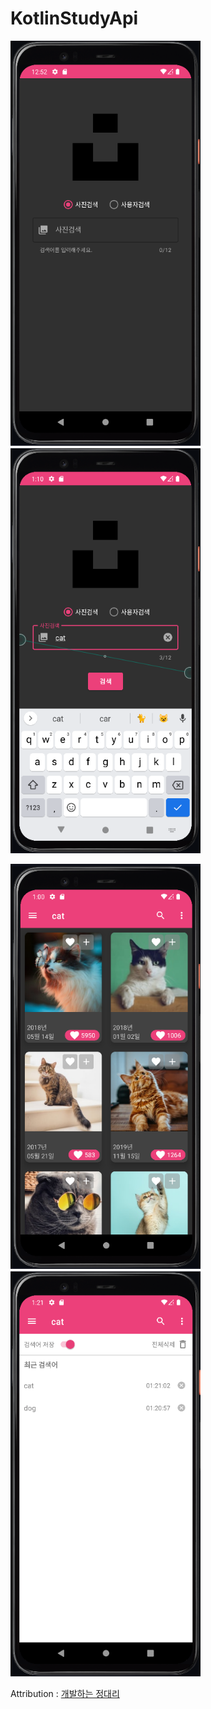 # KotlinStudyApi


<img src ="./IntroduceResource/FirstSearchPage.png" width="304" height="648">　　　　　　　　　<img src ="./IntroduceResource/SearchingMode.png" width="304" height="648">

<img src ="IntroduceResource/SearchedObject.png" width="304" height="648">　　　　　　　　　<img src ="IntroduceResource/SearchHistory.png" width="304" height="648">


Attribution : [개발하는 정대리](https://www.youtube.com/c/%EA%B0%9C%EB%B0%9C%ED%95%98%EB%8A%94%EC%A0%95%EB%8C%80%EB%A6%AC)

